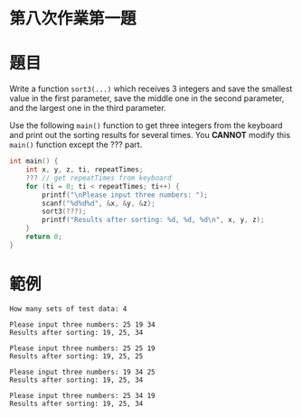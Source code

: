 # 第八次作業第一題
# 題目
Write a function `sort3(...)` which receives 3 integers
and save the smallest value in the first parameter,
save the middle one in the second parameter,
and the largest one in the third parameter.

Use the following `main()` function to get three integers from the keyboard and print out the sorting results for several times.
You **CANNOT** modify this `main()` function except the ??? part.
```cpp
int main() {
    int x, y, z, ti, repeatTimes;
    ??? // get repeatTimes from keyboard
    for (ti = 0; ti < repeatTimes; ti++) {
        printf("\nPlease input three numbers: ");
        scanf("%d%d%d", &x, &y, &z);
        sort3(???);
        printf("Results after sorting: %d, %d, %d\n", x, y, z);
    }
    return 0;
}
```
# 範例
```
How many sets of test data: 4

Please input three numbers: 25 19 34
Results after sorting: 19, 25, 34

Please input three numbers: 25 25 19
Results after sorting: 19, 25, 25

Please input three numbers: 19 34 25
Results after sorting: 19, 25, 34

Please input three numbers: 25 34 19
Results after sorting: 19, 25, 34
```